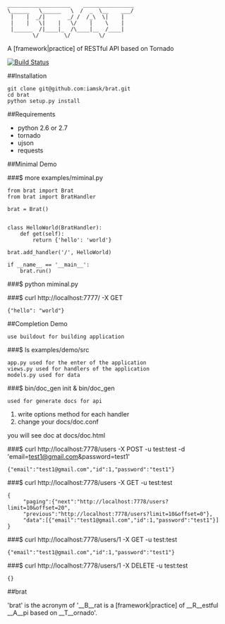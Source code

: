     ____________________    ________________
    \______   \______   \  /  _  \__    ___/
     |    |  _/|       _/ /  /_\  \|    |   
     |    |   \|    |   \/    |    \    |   
     |______  /|____|_  /\____|__  /____|   
            \/        \/         \/          

A [framework|practice] of RESTful API based on Tornado

[![Build Status](https://secure.travis-ci.org/iamsk/brat.png?branch=master)](http://travis-ci.org/iamsk/brat)

##Installation

    git clone git@github.com:iamsk/brat.git
    cd brat
    python setup.py install

##Requirements

* python 2.6 or 2.7
* tornado
* ujson
* requests

##Minimal Demo

###$ more examples/miminal.py

    from brat import Brat
	from brat import BratHandler
	
	brat = Brat()
	
	
	class HelloWorld(BratHandler):
	    def get(self):
	        return {'hello': 'world'}
	
	brat.add_handler('/', HelloWorld)
	
	if __name__ == '__main__':
	    brat.run()

###$ python miminal.py

###$ curl http://localhost:7777/ -X GET

    {"hello": "world"}

##Completion Demo

    use buildout for building application

###$ ls examples/demo/src

    app.py used for the enter of the application
    views.py used for handlers of the application
    models.py used for data
    
###$ bin/doc_gen init & bin/doc_gen

    used for generate docs for api

1. write options method for each handler
2. change your docs/doc.conf

you will see doc at docs/doc.html
    
###$ curl http://localhost:7778/users -X POST -u test:test -d 'email=test1@gmail.com&password=test1'

    {"email":"test1@gmail.com","id":1,"password":"test1"}

###$ curl http://localhost:7778/users -X GET -u test:test

    {
         "paging":{"next":"http://localhost:7778/users?limit=10&offset=20",
         "previous":"http://localhost:7778/users?limit=10&offset=0"},
         "data":[{"email":"test1@gmail.com","id":1,"password":"test1"}]
    }

###$ curl http://localhost:7778/users/1 -X GET -u test:test

    {"email":"test1@gmail.com","id":1,"password":"test1"}

###$ curl http://localhost:7778/users/1 -X DELETE -u test:test

    {}

##brat

'brat' is the acronym of '__B__rat is a [framework|practice] of __R__estful __A__pi based on __T__ornado'.
